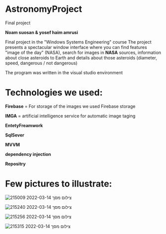 # AstronomyProject
Final project

**Noam suosan & yosef haim amrusi**

Final project in the "Windows Systems Engineering" course
The project presents a spectacular window interface where you can find features "image of the day" (NASA), search for images in **NASA** sources, information about close asteroids to Earth and details about those asteroids (diameter, speed, dangerous / not dangerous)

The program was written in the visual studio environment 


# Technologies we used:

  **Firebase** = For storage of the images we used Firebase storage

  **IMGA** = artificial intelligence service for automatic image taging 

  **EntetyFreamwork**

  **SqlSever**

  **MVVM**

  **dependency injection**

  **Repositry**

# Few pictures to illustrate:

![צילום מסך 2022-03-14 215009](https://user-images.githubusercontent.com/73117474/158272107-85da667c-a7e9-4562-bb4f-dd560f7bf024.png)


![צילום מסך 2022-03-14 215240](https://user-images.githubusercontent.com/73117474/158272123-533bb9fa-1471-4e8e-8aab-a3882749497c.png)


![צילום מסך 2022-03-14 215256](https://user-images.githubusercontent.com/73117474/158272139-f8331ec8-978b-4c82-aff4-19b28a9df994.png)



![צילום מסך 2022-03-14 215315](https://user-images.githubusercontent.com/73117474/158272151-6c6de61a-ab9f-4312-b3b4-569af192cb99.png)
